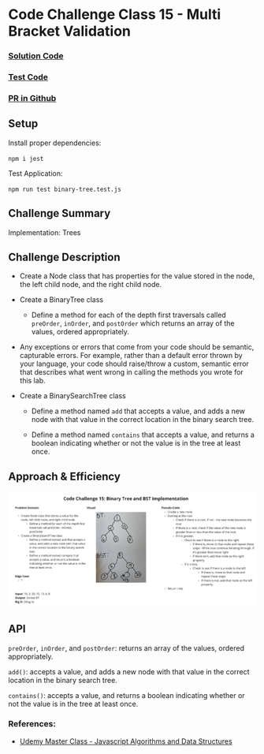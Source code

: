 # Code Challenge Class 15 - Multi Bracket Validation

### [Solution Code](challenges401/tree/binary-tree.js)

### [Test Code](challenges401/tree/__test__/binary-tree.test.js)

### [PR in Github](https://github.com/nickibaldwin/data-structures-and-algorithms/pull/29)

## Setup

Install proper dependencies:

  `npm i jest`

Test Application:

  `npm run test binary-tree.test.js`

## Challenge Summary

Implementation: Trees

## Challenge Description

- Create a Node class that has properties for the value stored in the node, the left child node, and the right child node.

- Create a BinaryTree class

  - Define a method for each of the depth first traversals called `preOrder`, `inOrder`, and `postOrder` which returns an array of the values, ordered appropriately.

- Any exceptions or errors that come from your code should be semantic, capturable errors. For example, rather than a default error thrown by your language, your code should raise/throw a custom, semantic error that describes what went wrong in calling the methods you wrote for this lab.

- Create a BinarySearchTree class
  
  - Define a method named `add` that accepts a value, and adds a new node with that value in the correct location in the binary search tree.

  - Define a method named `contains` that accepts a value, and returns a boolean indicating whether or not the value is in the tree at least once.

## Approach & Efficiency

![](2021-05-09-16-54-21.png)

## API

`preOrder`, `inOrder`, and `postOrder`: returns an array of the values, ordered appropriately.

`add()`: accepts a value, and adds a new node with that value in the correct location in the binary search tree.

`contains()`: accepts a value, and returns a boolean indicating whether or not the value is in the tree at least once.

### References:

- [Udemy Master Class - Javascript Algorithms and Data Structures](https://www.udemy.com/course/js-algorithms-and-data-structures-masterclass/learn/lecture/8344200#overview)
